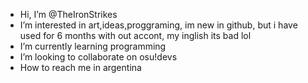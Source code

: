 - Hi, I’m @TheIronStrikes
- I’m interested in art,ideas,proggraming, im new in github, but i have used for 6 months with out accont, my inglish its bad lol
- I’m currently learning programming
- I’m looking to collaborate on osu!devs
- How to reach me in argentina

<!---
TheIronStrikes/TheIronStrikes is a ✨ special ✨ repository because its `README.md` (this file) appears on your GitHub profile.
You can click the Preview link to take a look at your changes.
--->
